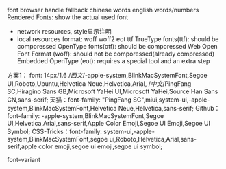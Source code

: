 font browser handle fallback
chinese words
english words/numbers
Rendered Fonts: show the actual used font
 - network resources, style显示注明
 - local resources
 format: woff woff2 eot ttf
 TrueType fonts(ttf): should be comporessed
 OpenType fonts(otf): should be comporessed
 Web Open Font Format (woff): should not be comporessed(already compressed)
 Embedded OpenType (eot): requires a special tool and an extra step

方案1： font: 14px/1.6
/*西文*/-apple-system,BlinkMacSystemFont,Segoe UI,Roboto,Ubuntu,Helvetica Neue,Helvetica,Arial,
/*中文*/PingFang SC,Hiragino Sans GB,Microsoft YaHei UI,Microsoft YaHei,Source Han Sans CN,sans-serif;
天猫：font-family: "PingFang SC",miui,system-ui,-apple-system,BlinkMacSystemFont,Helvetica Neue,Helvetica,sans-serif;
Github：font-family: -apple-system,BlinkMacSystemFont,Segoe UI,Helvetica,Arial,sans-serif,Apple Color Emoji,Segoe UI Emoji,Segoe UI Symbol;
CSS-Tricks：font-family: system-ui,-apple-system,BlinkMacSystemFont,segoe ui,Roboto,Helvetica,Arial,sans-serif,apple color emoji,segoe ui emoji,segoe ui symbol;



 font-variant

